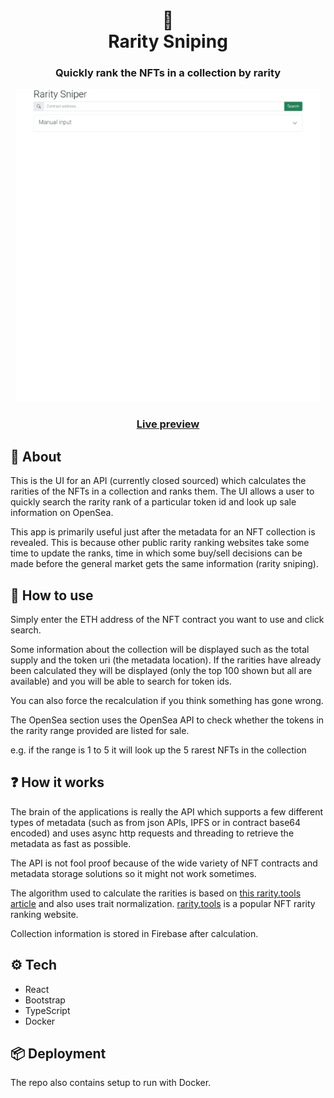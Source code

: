<h1 align="center">🔫<br>
  Rarity Sniping
</h1>
<h3 align="center">Quickly rank the NFTs in a collection by rarity</h3>

<div align="center" > 
<img src="./preview/sniper.gif" height="500px" />
</div>
<h3 align="center"><a href="https://rarity.reshra.xyz" target="_blank">Live preview</a></h3>

## 💬 About

This is the UI for an API (currently closed sourced) which calculates the rarities of the NFTs in a collection and ranks them. The UI allows a user to quickly search the rarity rank of a particular token id and look up sale information on OpenSea.

This app is primarily useful just after the metadata for an NFT collection is revealed. This is because other public rarity ranking websites take some time to update the ranks, time in which some buy/sell decisions can be made before the general market gets the same information (rarity sniping).

## 🚀 How to use

Simply enter the ETH address of the NFT contract you want to use and click search.

Some information about the collection will be displayed such as the total supply and the token uri (the metadata location). If the rarities have already been calculated they will be displayed (only the top 100 shown but all are available) and you will be able to search for token ids.

You can also force the recalculation if you think something has gone wrong.

The OpenSea section uses the OpenSea API to check whether the tokens in the rarity range provided are listed for sale.

e.g. if the range is 1 to 5 it will look up the 5 rarest NFTs in the collection

## ❓ How it works

The brain of the applications is really the API which supports a few different types of metadata (such as from json APIs, IPFS or in contract base64 encoded) and uses async http requests and threading to retrieve the metadata as fast as possible.

The API is not fool proof because of the wide variety of NFT contracts and metadata storage solutions so it might not work sometimes.

The algorithm used to calculate the rarities is based on [this rarity.tools article](https://raritytools.medium.com/ranking-rarity-understanding-rarity-calculation-methods-86ceaeb9b98c) and also uses trait normalization. [rarity.tools](https://rarity.tools/) is a popular NFT rarity ranking website.

Collection information is stored in Firebase after calculation.

## ⚙ Tech

- React
- Bootstrap
- TypeScript
- Docker

## 📦 Deployment

The repo also contains setup to run with Docker.
